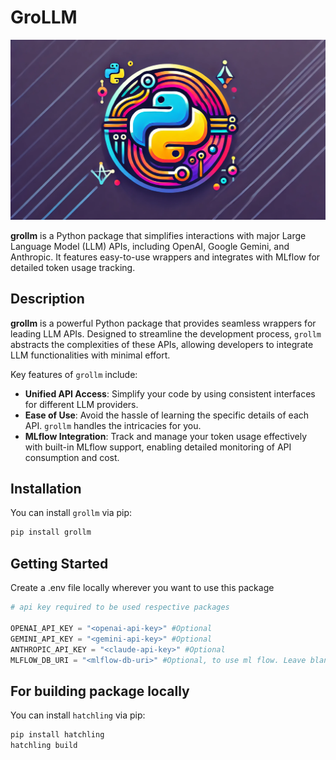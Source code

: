 # GroLLM
![Jira FStack Logo](./images/9m42vusr.png)

**grollm** is a Python package that simplifies interactions with major Large Language Model (LLM) APIs, including OpenAI, Google Gemini, and Anthropic. It features easy-to-use wrappers and integrates with MLflow for detailed token usage tracking.

## Description

**grollm** is a powerful Python package that provides seamless wrappers for leading LLM APIs. Designed to streamline the development process, `grollm` abstracts the complexities of these APIs, allowing developers to integrate LLM functionalities with minimal effort.

Key features of `grollm` include:

- **Unified API Access**: Simplify your code by using consistent interfaces for different LLM providers.
- **Ease of Use**: Avoid the hassle of learning the specific details of each API. `grollm` handles the intricacies for you.
- **MLflow Integration**: Track and manage your token usage effectively with built-in MLflow support, enabling detailed monitoring of API consumption and cost.

## Installation

You can install `grollm` via pip:

```python
pip install grollm
```

## Getting Started

Create a .env file locally wherever you want to use this package

```python
# api key required to be used respective packages

OPENAI_API_KEY = "<openai-api-key>" #Optional
GEMINI_API_KEY = "<gemini-api-key>" #Optional
ANTHROPIC_API_KEY = "<claude-api-key>" #Optional
MLFLOW_DB_URI = "<mlflow-db-uri>" #Optional, to use ml flow. Leave blank if not required. Ex sqlite:///logs/mlflow.db
```
## For building package locally

You can install `hatchling` via pip:

```python
pip install hatchling
hatchling build
```
